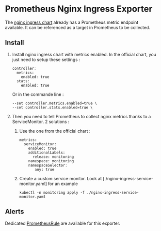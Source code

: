# Prometheus Nginx Ingress Exporter

The [nginx ingress chart](https://github.com/kubernetes/ingress-nginx/tree/master/charts/ingress-nginx) already has a Prometheus metric endpoint available. It can be referenced as a target in Prometheus to be collected.

## Install

1. Install nginx ingress chart with metrics enabled. In the official chart, you just need to setup these settings :

    ```
    controller:
      metrics:
        enabled: true
      stats:
        enabled: true
    ```

    Or in the commande line :

    ```
    --set controller.metrics.enabled=true \
    --set controller.stats.enabled=true \
    ```

2. Then you need to tell Prometheus to collect nginx metrics thanks to a ServiceMonitor. 2 solutions :

    1. Use the one from the official chart :

        ```
        metrics:
          serviceMonitor:
            enabled: true
            additionalLabels:
              release: monitoring
            namespace: monitoring
            namespaceSelector:
               any: true
        ```

    2. Create a custom service monitor. Look at [./nginx-ingress-service-monitor.yaml] for an example

        ```
        kubectl -n monitoring apply -f ./nginx-ingress-service-monitor.yaml
        ```

## Alerts

Dedicated [PrometheusRule](../../rules/nginx-ingress/README.md) are available for this exporter.